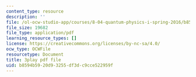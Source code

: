 ```yaml
---
content_type: resource
description: ''
file: /ol-ocw-studio-app/courses/8-04-quantum-physics-i-spring-2016/b8594b5920d93255df3dc9cce522959f_eNf8nH1yEYc.pdf
file_size: 19682
file_type: application/pdf
learning_resource_types: []
license: https://creativecommons.org/licenses/by-nc-sa/4.0/
ocw_type: OCWFile
resourcetype: Document
title: 3play pdf file
uid: b8594b59-20d9-3255-df3d-c9cce522959f
---
```

